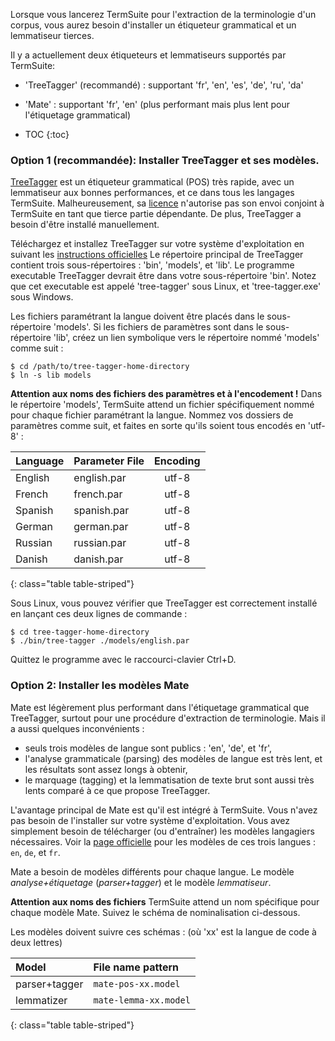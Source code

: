 Lorsque vous lancerez TermSuite pour l'extraction de la terminologie d'un corpus, vous aurez besoin d'installer un étiqueteur grammatical et un lemmatiseur tierces.


Il y a actuellement deux étiqueteurs et lemmatiseurs supportés par TermSuite:

* 'TreeTagger' (recommandé) : supportant 'fr', 'en', 'es', 'de', 'ru', 'da'
* 'Mate' : supportant 'fr', 'en' (plus performant mais plus lent pour l'étiquetage grammatical)

* TOC
{:toc}

### Option 1 (recommandée): Installer TreeTagger et ses modèles.


[TreeTagger](http://www.cis.uni-muenchen.de/~schmid/tools/TreeTagger/) est un étiqueteur grammatical (POS) très rapide, avec un lemmatiseur aux bonnes performances, et ce dans tous les langages TermSuite. Malheureusement, sa [licence](http://www.cis.uni-muenchen.de/~schmid/tools/TreeTagger/Tagger-Licence) n'autorise pas son envoi conjoint à TermSuite en tant que tierce partie dépendante. De plus, TreeTagger a besoin d'être installé manuellement.

Téléchargez et installez TreeTagger sur votre système d'exploitation en suivant les [instructions officielles](http://www.cis.uni-muenchen.de/~schmid/tools/TreeTagger/)
Le répertoire principal de TreeTagger contient trois sous-répertoires : 'bin', 'models', et 'lib'. Le programme executable TreeTagger devrait être dans votre sous-répertoire 'bin'. Notez que cet executable est appelé 'tree-tagger' sous Linux, et 'tree-tagger.exe' sous Windows.

Les fichiers paramétrant la langue doivent être placés dans le sous-répertoire 'models'.
Si les fichiers de paramètres sont dans le sous-répertoire 'lib', créez un lien symbolique vers le répertoire nommé 'models' comme suit :

~~~
$ cd /path/to/tree-tagger-home-directory
$ ln -s lib models
~~~

<div class="alert alert-danger" role="alert">

  **Attention aux noms des fichiers des paramètres et à l'encodement !**
Dans le répertoire 'models', TermSuite attend un fichier spécifiquement nommé pour chaque fichier paramétrant la langue. Nommez vos dossiers de paramètres comme suit, et faites en sorte qu'ils soient tous encodés en 'utf-8' :

</div>

| Language | Parameter File | Encoding |
|:--------|:-------|:--------:|
| English   | english.par   | utf-8   |
| French   | french.par   | utf-8   |
| Spanish   | spanish.par   | utf-8   |
| German   | german.par   | utf-8   |
| Russian   | russian.par   | utf-8   |
| Danish   | danish.par   | utf-8   |
{: class="table table-striped"}


Sous Linux, vous pouvez vérifier que TreeTagger est correctement installé en lançant ces deux lignes de commande :

~~~
$ cd tree-tagger-home-directory
$ ./bin/tree-tagger ./models/english.par
~~~

Quittez le programme avec le raccourci-clavier Ctrl+D.

### Option 2: Installer les modèles Mate

Mate est légèrement plus performant dans l'étiquetage grammatical que TreeTagger, surtout pour une procédure d'extraction de terminologie. Mais il a aussi quelques inconvénients :
* seuls trois modèles de langue sont publics : 'en', 'de', et 'fr',
* l'analyse grammaticale (parsing) des modèles de langue est très lent, et les résultats sont assez longs à obtenir,
* le marquage (tagging) et la lemmatisation de texte brut sont aussi très lents comparé à ce que propose TreeTagger.


L'avantage principal de Mate est qu'il est intégré à TermSuite.
Vous n'avez pas besoin de l'installer sur votre système d'exploitation. Vous avez simplement besoin de télécharger (ou d'entraîner) les modèles langagiers nécessaires.
Voir la [page officielle](https://code.google.com/p/mate-tools/wiki/ParserAndModels) pour les modèles de ces trois langues :  `en`, `de`, et `fr`.

Mate a besoin de modèles différents pour chaque langue. Le modèle *analyse+étiquetage* (*parser+tagger*) et le modèle *lemmatiseur*.

<div class="alert alert-danger" role="alert">

  **Attention aux noms des fichiers**
  TermSuite attend un nom spécifique pour chaque modèle Mate. Suivez le schéma de nominalisation ci-dessous.

</div>

Les modèles doivent suivre ces schémas : (où 'xx' est la langue de code à deux lettres)

| Model | File name pattern |
|:--------|:-------|
| parser+tagger   | `mate-pos-xx.model`   |
| lemmatizer   | `mate-lemma-xx.model`   |
{: class="table table-striped"}
